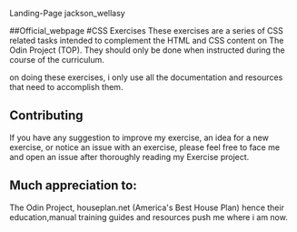 Landing-Page
jackson_wellasy

##Official_webpage
#CSS Exercises
These exercises are a series of CSS related tasks intended to complement the HTML and CSS content on The Odin Project (TOP). They should only be done when instructed during the course of the curriculum.

on doing these exercises, i only use all the documentation and resources that need to accomplish them. 

## Contributing

If you have any suggestion to improve my exercise, an idea for a new exercise, or notice an issue with an exercise, please feel free to face me and open an issue after thoroughly reading my Exercise project.

## Much appreciation to:
The Odin Project, houseplan.net (America's Best House Plan) hence their education,manual training guides and resources push me where i am now. 
